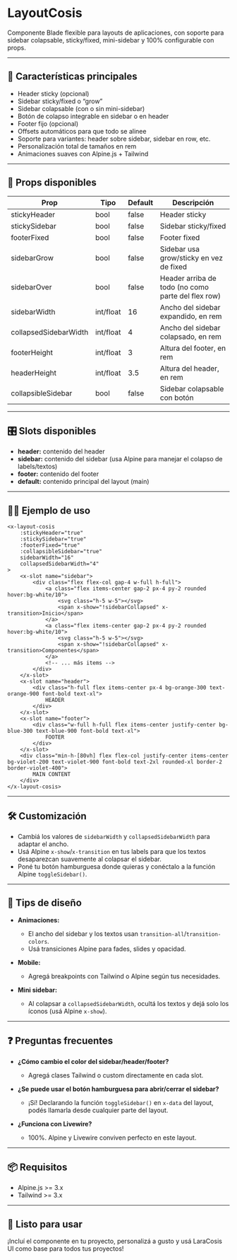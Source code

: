# LayoutCosis

Componente Blade flexible para layouts de aplicaciones, con soporte para sidebar colapsable, sticky/fixed, mini-sidebar y 100% configurable con props.

---

## 🚀 Características principales

* Header sticky (opcional)
* Sidebar sticky/fixed o “grow”
* Sidebar colapsable (con o sin mini-sidebar)
* Botón de colapso integrable en sidebar o en header
* Footer fijo (opcional)
* Offsets automáticos para que todo se alinee
* Soporte para variantes: header sobre sidebar, sidebar en row, etc.
* Personalización total de tamaños en rem
* Animaciones suaves con Alpine.js + Tailwind

---

## 🧩 Props disponibles

| Prop                  | Tipo      | Default | Descripción                                        |
| --------------------- | --------- | ------- | -------------------------------------------------- |
| stickyHeader          | bool      | false   | Header sticky                                      |
| stickySidebar         | bool      | false   | Sidebar sticky/fixed                               |
| footerFixed           | bool      | false   | Footer fixed                                       |
| sidebarGrow           | bool      | false   | Sidebar usa grow/sticky en vez de fixed            |
| sidebarOver           | bool      | false   | Header arriba de todo (no como parte del flex row) |
| sidebarWidth          | int/float | 16      | Ancho del sidebar expandido, en rem                |
| collapsedSidebarWidth | int/float | 4       | Ancho del sidebar colapsado, en rem                |
| footerHeight          | int/float | 3       | Altura del footer, en rem                          |
| headerHeight          | int/float | 3.5     | Altura del header, en rem                          |
| collapsibleSidebar    | bool      | false   | Sidebar colapsable con botón                       |

---

## 🎛️ Slots disponibles

* **header:** contenido del header
* **sidebar:** contenido del sidebar (usa Alpine para manejar el colapso de labels/textos)
* **footer:** contenido del footer
* **default:** contenido principal del layout (main)

---

## 🧑‍💻 Ejemplo de uso

```blade
<x-layout-cosis
    :stickyHeader="true"
    :stickySidebar="true"
    :footerFixed="true"
    :collapsibleSidebar="true"
    sidebarWidth="16"
    collapsedSidebarWidth="4"
>
    <x-slot name="sidebar">
        <div class="flex flex-col gap-4 w-full h-full">
            <a class="flex items-center gap-2 px-4 py-2 rounded hover:bg-white/10">
                <svg class="h-5 w-5"></svg>
                <span x-show="!sidebarCollapsed" x-transition>Inicio</span>
            </a>
            <a class="flex items-center gap-2 px-4 py-2 rounded hover:bg-white/10">
                <svg class="h-5 w-5"></svg>
                <span x-show="!sidebarCollapsed" x-transition>Componentes</span>
            </a>
            <!-- ... más items -->
        </div>
    </x-slot>
    <x-slot name="header">
        <div class="h-full flex items-center px-4 bg-orange-300 text-orange-900 font-bold text-xl">
            HEADER
        </div>
    </x-slot>
    <x-slot name="footer">
        <div class="w-full h-full flex items-center justify-center bg-blue-300 text-blue-900 font-bold text-xl">
            FOOTER
        </div>
    </x-slot>
    <div class="min-h-[80vh] flex flex-col justify-center items-center bg-violet-200 text-violet-900 font-bold text-2xl rounded-xl border-2 border-violet-400">
        MAIN CONTENT
    </div>
</x-layout-cosis>
```

---

## 🛠️ Customización

* Cambiá los valores de `sidebarWidth` y `collapsedSidebarWidth` para adaptar el ancho.
* Usá Alpine `x-show`/`x-transition` en tus labels para que los textos desaparezcan suavemente al colapsar el sidebar.
* Poné tu botón hamburguesa donde quieras y conéctalo a la función Alpine `toggleSidebar()`.

---

## 🎨 Tips de diseño

* **Animaciones:**

  * El ancho del sidebar y los textos usan `transition-all`/`transition-colors`.
  * Usá transiciones Alpine para fades, slides y opacidad.
* **Mobile:**

  * Agregá breakpoints con Tailwind o Alpine según tus necesidades.
* **Mini sidebar:**

  * Al colapsar a `collapsedSidebarWidth`, ocultá los textos y dejá solo los íconos (usá Alpine `x-show`).

---

## ❓ Preguntas frecuentes

* **¿Cómo cambio el color del sidebar/header/footer?**

  * Agregá clases Tailwind o custom directamente en cada slot.
* **¿Se puede usar el botón hamburguesa para abrir/cerrar el sidebar?**

  * ¡Sí! Declarando la función `toggleSidebar()` en `x-data` del layout, podés llamarla desde cualquier parte del layout.
* **¿Funciona con Livewire?**

  * 100%. Alpine y Livewire conviven perfecto en este layout.

---

## 📦 Requisitos

* Alpine.js >= 3.x
* Tailwind >= 3.x

---

## 🏁 Listo para usar

¡Incluí el componente en tu proyecto, personalizá a gusto y usá LaraCosis UI como base para todos tus proyectos!
